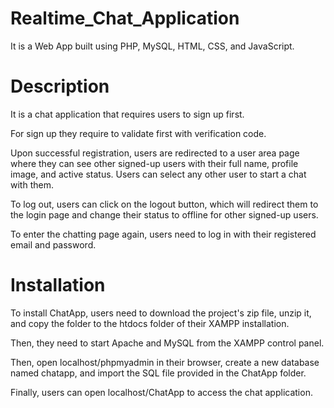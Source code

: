 # Realtime_Chat_Application
It is a Web App built using PHP, MySQL, HTML, CSS, and JavaScript.

# Description
It is a chat application that requires users to sign up first.

For sign up they require to validate first with verification code.

Upon successful registration, users are redirected to a user area page where they can see other signed-up users with their full name, profile image, and active status. Users can select any other user to start a chat with them.

To log out, users can click on the logout button, which will redirect them to the login page and change their status to offline for other signed-up users.

To enter the chatting page again, users need to log in with their registered email and password.

# Installation
To install ChatApp, users need to download the project's zip file, unzip it, and copy the folder to the htdocs folder of their XAMPP installation.

Then, they need to start Apache and MySQL from the XAMPP control panel.

Then, open localhost/phpmyadmin in their browser, create a new database named chatapp, and import the SQL file provided in the ChatApp folder.

Finally, users can open localhost/ChatApp to access the chat application.
